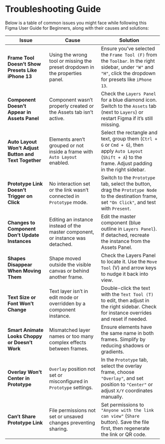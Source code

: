 # Troubleshooting Guide

Below is a table of common issues you might face while following this Figma User Guide for Beginners, along with their causes and solutions:

| Issue                                | Cause                                                                 | Solution                                                                                          |
|--------------------------------------|----------------------------------------------------------------------|---------------------------------------------------------------------------------------------------|
| **Frame Tool Doesn’t Show Presets Like iPhone 13** | Using the wrong tool or missing the preset dropdown in the properties panel. | Ensure you’ve selected the `Frame Tool (F)` from the `Toolbar`. In the right sidebar, under `"W"` and `"H"`, click the dropdown for presets like `iPhone 13`. |
| **Component Doesn’t Appear in Assets Panel** | Component wasn’t properly created or the Assets tab isn’t active.    | Check the `Layers Panel` for a blue diamond icon. Switch to the `Assets` tab (next to `Layers`) or restart Figma if it’s still missing. |
| **Auto Layout Won’t Adjust Button and Text Together** | Elements aren’t grouped or not inside a frame with `Auto Layout` enabled. | Select the rectangle and text, group them (`Ctrl + G` or `Cmd + G`), then apply `Auto Layout` (`Shift + A`) to the frame. Adjust padding in the right sidebar. |
| **Prototype Link Doesn’t Trigger on Click** | No interaction set or the link wasn’t connected in `Prototype` mode.   | Switch to the `Prototype` tab, select the button, drag the `Prototype Node` to the destination frame, set `"On Click"`, and test with `Present`. |
| **Changes to Component Don’t Update Instances** | Editing an instance instead of the master component, or instance was detached. | Edit the master component (blue outline in `Layers Panel`). If detached, recreate the instance from the Assets Panel. |
| **Shapes Disappear When Moving Them** | Shape moved outside the visible canvas or behind another frame.      | Check the Layers Panel to locate it. Use the `Move Tool` (V) and arrow keys to nudge it back into view. |
| **Text Size or Font Won’t Change**   | Text layer isn’t in edit mode or overridden by a component instance. | Double-click the text with the `Text Tool (T)` to edit, then adjust in the right sidebar. Check for instance overrides and reset if needed. |
| **Smart Animate Looks Choppy or Doesn’t Work** | Mismatched layer names or too many complex effects between frames.   | Ensure elements have the same name in both frames. Simplify by reducing shadows or gradients.     |
| **Overlay Won’t Center in Prototype** | `Overlay` position not set or misconfigured in `Prototype` settings.     | In the `Prototype` tab, select the overlay frame, choose `"Overlay"`, and set position to `"Center"` or adjust `X/Y` coordinates manually. |
| **Can’t Share Prototype Link**       | File permissions not set or unsaved changes preventing sharing.      | Set permissions to `"Anyone with the link can view"` (`Share` button). Save the file first, then regenerate the link or QR code. |